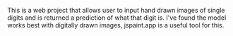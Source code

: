 This is a web project that allows user to input hand drawn images of single digits and is returned a prediction of what that digit is. I've found the model works best with digitally drawn images, jspaint.app is a useful tool for this.
